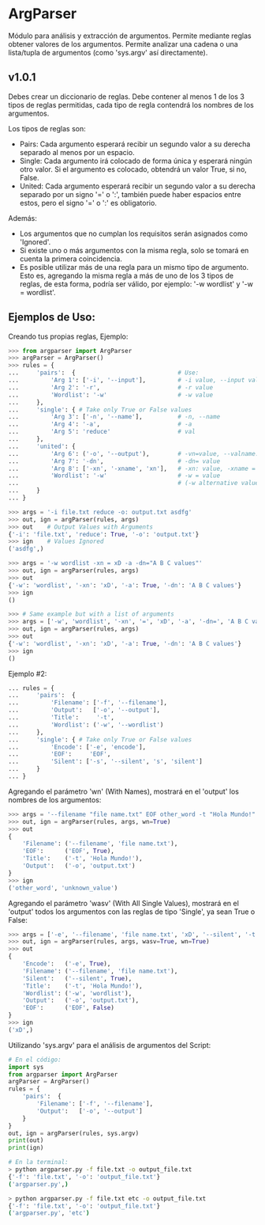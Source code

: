 # ArgParser
 Módulo para análisis y extracción de argumentos. Permite mediante reglas obtener valores de los argumentos. Permite analizar una cadena o una lista/tupla de argumentos (como 'sys.argv' así directamente).

## v1.0.1

Debes crear un diccionario de reglas. Debe contener al menos 1 de los 3 tipos de reglas permitidas, cada tipo de regla contendrá los nombres de los argumentos. 

Los tipos de reglas son:

* Pairs: Cada argumento esperará recibir un segundo valor a su derecha separado al menos por un espacio.
* Single: Cada argumento irá colocado de forma única y esperará ningún otro valor. Si el argumento es colocado, obtendrá un valor True, si no, False.
* United: Cada argumento esperará recibir un segundo valor a su derecha separado por un signo '=' o ':', también puede haber espacios entre estos, pero el signo '=' o ':' es obligatorio.

Además:

* Los argumentos que no cumplan los requisitos serán asignados como 'Ignored'.
* Si existe uno o más argumentos con la misma regla, solo se tomará en cuenta la primera coincidencia.
* Es posible utilizar más de una regla para un mismo tipo de argumento. Esto es, agregando la misma regla a más de uno de los 3 tipos de reglas, de esta forma, podría ser válido, por ejemplo: '-w wordlist' y '-w = wordlist'.

## Ejemplos de Uso:

Creando tus propias reglas, Ejemplo:

```Python
>>> from argparser import ArgParser
>>> argParser = ArgParser()
>>> rules = {
...     'pairs':  {                             # Use:
...         'Arg 1': ['-i', '--input'],         # -i value, --input value
...         'Arg 2': '-r',                      # -r value
...         'Wordlist': '-w'                    # -w value
...     },
...     'single': { # Take only True or False values
...         'Arg 3': ['-n', '--name'],          # -n, --name
...         'Arg 4': '-a',                      # -a
...         'Arg 5': 'reduce'                   # val
...     },
...     'united': {
...         'Arg 6': ('-o', '--output'),        # -vn=value, --valname:value
...         'Arg 7': '-dn',                     # -dn= value
...         'Arg 8': ['-xn', '-xname', 'xn'],   # -xn: value, -xname = value, xn : value
...         'Wordlist': '-w'                    # -w = value
...                                             # (-w alternative value to -w in 'pairs' rules)
...     }
... }
```

```Python
>>> args = '-i file.txt reduce -o: output.txt asdfg'
>>> out, ign = argParser(rules, args)
>>> out    # Output Values with Arguments
{'-i': 'file.txt', 'reduce': True, '-o': 'output.txt'}
>>> ign    # Values Ignored
('asdfg',)
```

```Python
>>> args = '-w wordlist -xn = xD -a -dn="A B C values"'
>>> out, ign = argParser(rules, args)
>>> out
{'-w': 'wordlist', '-xn': 'xD', '-a': True, '-dn': 'A B C values'}
>>> ign
()
```

```Python
>>> # Same example but with a list of arguments
>>> args = ['-w', 'wordlist', '-xn', '=', 'xD', '-a', '-dn=', 'A B C values']
>>> out, ign = argParser(rules, args)
>>> out
{'-w': 'wordlist', '-xn': 'xD', '-a': True, '-dn': 'A B C values'}
>>> ign
()
```

Ejemplo #2:

```Python
... rules = {
...     'pairs':  {
...         'Filename': ['-f', '--filename'],
...         'Output':   ['-o', '--output'],
...         'Title':     '-t',
...         'Wordlist': ('-w', '--wordlist')
...     },
...     'single': { # Take only True or False values
...         'Encode': ['-e', 'encode'],
...         'EOF':     'EOF',
...         'Silent': ['-s', '--silent', 's', 'silent']
...     }
... }
```

Agregando el parámetro 'wn' (With Names), mostrará en el 'output' los nombres de los argumentos:

```Python
>>> args = '--filename "file name.txt" EOF other_word -t "Hola Mundo!" -o output.txt unknown_value'
>>> out, ign = argParser(rules, args, wn=True)
>>> out
{
    'Filename': ('--filename', 'file name.txt'),
    'EOF':      ('EOF', True),
    'Title':    ('-t', 'Hola Mundo!'),
    'Output':   ('-o', 'output.txt')
}
>>> ign
('other_word', 'unknown_value')
```

Agregando el parámetro 'wasv' (With All Single Values), mostrará en el 'output' todos los argumentos con las reglas de tipo 'Single', ya sean True o False:

```Python
>>> args = ['-e', '--filename', 'file name.txt', 'xD', '--silent', '-t', 'Hola Mundo!', '-w', 'wordlist', '-o', 'output.txt']
>>> out, ign = argParser(rules, args, wasv=True, wn=True)
>>> out
{
    'Encode':   ('-e', True),
    'Filename': ('--filename', 'file name.txt'),
    'Silent':   ('--silent', True),
    'Title':    ('-t', 'Hola Mundo!'),
    'Wordlist': ('-w', 'wordlist'),
    'Output':   ('-o', 'output.txt'),
    'EOF':      ('EOF', False)
}
>>> ign
('xD',)
```

Utilizando 'sys.argv' para el análisis de argumentos del Script:

```Python
# En el código:
import sys
from argparser import ArgParser
argParser = ArgParser()
rules = {
    'pairs':  {
        'Filename': ['-f', '--filename'],
        'Output':   ['-o', '--output']
    }
}
out, ign = argParser(rules, sys.argv)
print(out)
print(ign)
```

```Bash
# En la terminal:
> python argparser.py -f file.txt -o output_file.txt
{'-f': 'file.txt', '-o': 'output_file.txt'}
('argparser.py',)
```

```Bash
> python argparser.py -f file.txt etc -o output_file.txt
{'-f': 'file.txt', '-o': 'output_file.txt'}
('argparser.py', 'etc')
```
